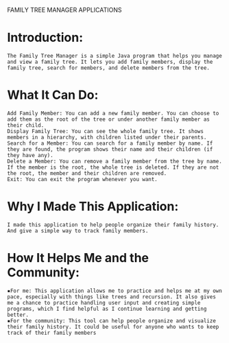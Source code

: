 FAMILY TREE MANAGER APPLICATIONS 

# Introduction:
    The Family Tree Manager is a simple Java program that helps you manage and view a family tree. It lets you add family members, display the family tree, search for members, and delete members from the tree.    

# What It Can Do:
    Add Family Member: You can add a new family member. You can choose to add them as the root of the tree or under another family member as their child.
    Display Family Tree: You can see the whole family tree. It shows members in a hierarchy, with children listed under their parents.
    Search for a Member: You can search for a family member by name. If they are found, the program shows their name and their children (if they have any).
    Delete a Member: You can remove a family member from the tree by name. If the member is the root, the whole tree is deleted. If they are not the root, the member and their children are removed.
    Exit: You can exit the program whenever you want.

# Why I Made This Application:
    I made this application to help people organize their family history. And give a simple way to track family members.

# How It Helps Me and the Community:
    ▪︎For me: This application allows me to practice and helps me at my own pace, especially with things like trees and recursion. It also gives me a chance to practice handling user input and creating simple programs, which I find helpful as I continue learning and getting better.
    ▪︎For the community: This tool can help people organize and visualize their family history. It could be useful for anyone who wants to keep track of their family members

